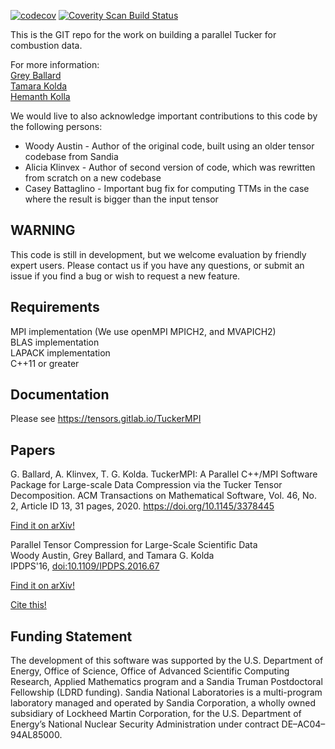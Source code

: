 <!--[![build status](https://gitlab.com/tensors/TuckerMPI/badges/master/build.svg)](https://gitlab.com/tensors/TuckerMPI/commits/master)-->
[![codecov](https://codecov.io/gl/tensors/tuckermpi/branch/master/graph/badge.svg?token=FO5DT6r7wc)](https://codecov.io/gl/tensors/tuckermpi)
<a href="https://scan.coverity.com/projects/tuckermpi">
  <img alt="Coverity Scan Build Status"
       src="https://scan.coverity.com/projects/10762/badge.svg"/>
</a>

This is the GIT repo for the work on building a parallel Tucker for combustion data.                                                   

For more information:  
[Grey Ballard](mailto:ballard@wfu.edu)  
[Tamara Kolda](mailto:tgkolda@sandia.gov)  
[Hemanth Kolla](mailto:hnkolla@sandia.gov)  

We would live to also acknowledge important contributions to this code by the following persons:
* Woody Austin - Author of the original code, built using an older tensor codebase from Sandia
* Alicia Klinvex - Author of second version of code, which was rewritten from scratch on a new codebase
* Casey Battaglino - Important bug fix for computing TTMs in the case where the result is bigger than the input tensor

WARNING
-------
This code is still in development, but we welcome evaluation by friendly expert users.  Please contact us if you have any questions, or submit an issue if you find a bug or wish to request a new feature.

Requirements
------------
MPI implementation (We use openMPI MPICH2, and MVAPICH2)  
BLAS implementation  
LAPACK implementation  
C++11 or greater  

Documentation
-------------
Please see https://tensors.gitlab.io/TuckerMPI

Papers
------
G. Ballard, A. Klinvex, T. G. Kolda. TuckerMPI: A Parallel C++/MPI Software Package for Large-scale Data Compression via the Tucker Tensor Decomposition. ACM Transactions on Mathematical Software, Vol. 46, No. 2, Article ID 13, 31 pages, 2020. https://doi.org/10.1145/3378445

[Find it on arXiv!](http://arxiv.org/abs/1901.06043)

Parallel Tensor Compression for Large-Scale Scientific Data  
Woody Austin, Grey Ballard, and Tamara G. Kolda  
IPDPS'16, [doi:10.1109/IPDPS.2016.67](https://doi.org/10.1109/IPDPS.2016.67)

[Find it on arXiv!](https://arxiv.org/abs/1510.06689)  

[Cite this!](latex/citations.txt)

Funding Statement
-----------------
The development of this software was supported by the U.S. Department of Energy, Office of Science, Office of Advanced Scientific Computing Research, Applied Mathematics program and a Sandia Truman Postdoctoral Fellowship (LDRD funding). Sandia National Laboratories is a multi-program laboratory managed and operated by Sandia Corporation, a wholly owned subsidiary of Lockheed Martin Corporation, for the U.S. Department of Energy’s National Nuclear Security Administration under contract DE–AC04–94AL85000.
